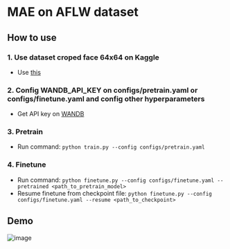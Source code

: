 # MAE on AFLW dataset
## How to use
### 1. Use dataset croped face 64x64 on Kaggle
- Use [this](https://www.kaggle.com/datasets/tuyenldvn/aflw-face-crop)
### 2. Config WANDB_API_KEY on configs/pretrain.yaml or configs/finetune.yaml and config other hyperparameters
- Get API key on [WANDB](https://wandb.ai/)
### 3. Pretrain
- Run command: `python train.py --config configs/pretrain.yaml`
### 4. Finetune
- Run command: `python finetune.py --config configs/finetune.yaml --pretrained <path_to_pretrain_model>`
- Resume finetune from checkpoint file: `python finetune.py --config configs/finetune.yaml --resume <path_to_checkpoint>`
## Demo
![image](https://github.com/tuyenldhust/mae-aflw/assets/19906050/694769ce-f7aa-4b55-88d2-14b06771dd36)
